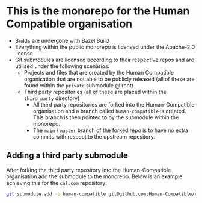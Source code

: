 # This is the monorepo for the Human Compatible organisation

- Builds are undergone with Bazel Build
- Everything within the public monorepo is licensed under the Apache-2.0
  license
- Git submodules are licensed according to their respective repos and are
  utilised under the following scenarios:
  - Projects and files that are created by the Human Compatible organisation
    that are not able to be publicly released (all of these are found within
    the `private` submodule @ root)
  - Third party repositories (all of these are placed within the `third_party`
    directory)
    - All third party repositories are forked into the Human-Compatible
      organisation and a branch called `human-compatible` is created. This
      branch is then pointed to by the submodule within the monorepo.
    - The `main` / `master` branch of the forked repo is to have no extra
      commits with respect to the upstream repository.

## Adding a third party submodule

After forking the third party repository into the Human-Compatible organisation
add the submodule to the monorepo. Below is an example achieving this for the
`cal.com` repository:

```bash
git submodule add -b human-compatible git@github.com:Human-Compatible/cal.com.git third_party/cal.com
```
